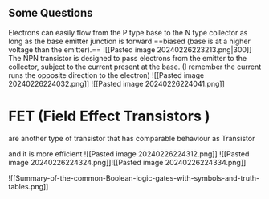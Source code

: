## Some Questions 

Electrons can easily flow from the P type base to the
N type collector as long as the base emitter junction
is forward ==biased (base is at a higher voltage than
the emitter).==
![[Pasted image 20240226223213.png|300]]
The NPN transistor is designed to pass electrons
from the emitter to the collector, subject to the
current present at the base. (I remember the current runs the opposite direction to the electron)
![[Pasted image 20240226224032.png]]
![[Pasted image 20240226224041.png]]

# FET (Field Effect Transistors )
are another type of transistor that has comparable behaviour as Transistor 

and it is more efficient 
![[Pasted image 20240226224312.png]]
![[Pasted image 20240226224324.png]]![[Pasted image 20240226224334.png]]

![[Summary-of-the-common-Boolean-logic-gates-with-symbols-and-truth-tables.png]]